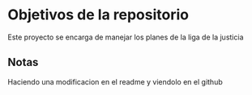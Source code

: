# Objetivos de la repositorio

Este proyecto se encarga de manejar los planes de la liga de la justicia


## Notas
Haciendo una modificacion en el readme y viendolo en el github

